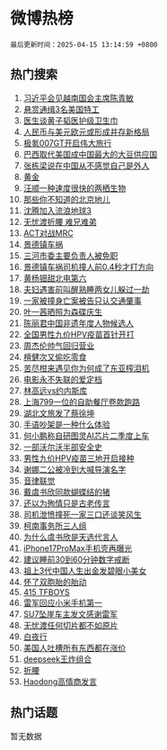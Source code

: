 # 微博热榜

`最后更新时间：2025-04-15 13:14:59 +0800`

## 热门搜索

1. [习近平会见越南国会主席陈青敏](https://m.weibo.cn/search?containerid=100103type%3D1%26t%3D10%26q%3D%23%E4%B9%A0%E8%BF%91%E5%B9%B3%E4%BC%9A%E8%A7%81%E8%B6%8A%E5%8D%97%E5%9B%BD%E4%BC%9A%E4%B8%BB%E5%B8%AD%E9%99%88%E9%9D%92%E6%95%8F%23&stream_entry_id=51&isnewpage=1&extparam=seat%3D1%26cate%3D10103%26q%3D%2523%25E4%25B9%25A0%25E8%25BF%2591%25E5%25B9%25B3%25E4%25BC%259A%25E8%25A7%2581%25E8%25B6%258A%25E5%258D%2597%25E5%259B%25BD%25E4%25BC%259A%25E4%25B8%25BB%25E5%25B8%25AD%25E9%2599%2588%25E9%259D%2592%25E6%2595%258F%2523%26dgr%3D0%26filter_type%3Drealtimehot%26stream_entry_id%3D51%26pos%3D0%26c_type%3D51%26display_time%3D1744694098%26pre_seqid%3D17446940982560412168222)
1. [悬赏通缉3名美国特工](https://m.weibo.cn/search?containerid=100103type%3D1%26t%3D10%26q%3D%23%E6%82%AC%E8%B5%8F%E9%80%9A%E7%BC%893%E5%90%8D%E7%BE%8E%E5%9B%BD%E7%89%B9%E5%B7%A5%23&stream_entry_id=31&isnewpage=1&extparam=seat%3D1%26cate%3D5001%26band_rank%3D1%26dgr%3D0%26stream_entry_id%3D31%26pos%3D0%26flag%3D0%26q%3D%2523%25E6%2582%25AC%25E8%25B5%258F%25E9%2580%259A%25E7%25BC%25893%25E5%2590%258D%25E7%25BE%258E%25E5%259B%25BD%25E7%2589%25B9%25E5%25B7%25A5%2523%26filter_type%3Drealtimehot%26lcate%3D5001%26c_type%3D31%26realpos%3D1%26display_time%3D1744694098%26pre_seqid%3D17446940982560412168222)
1. [医生谈黄子韬医护级卫生巾](https://m.weibo.cn/search?containerid=100103type%3D1%26t%3D10%26q%3D%23%E5%8C%BB%E7%94%9F%E8%B0%88%E9%BB%84%E5%AD%90%E9%9F%AC%E5%8C%BB%E6%8A%A4%E7%BA%A7%E5%8D%AB%E7%94%9F%E5%B7%BE%23&stream_entry_id=31&isnewpage=1&extparam=seat%3D1%26cate%3D5001%26band_rank%3D2%26dgr%3D0%26stream_entry_id%3D31%26pos%3D1%26flag%3D1%26q%3D%2523%25E5%258C%25BB%25E7%2594%259F%25E8%25B0%2588%25E9%25BB%2584%25E5%25AD%2590%25E9%259F%25AC%25E5%258C%25BB%25E6%258A%25A4%25E7%25BA%25A7%25E5%258D%25AB%25E7%2594%259F%25E5%25B7%25BE%2523%26filter_type%3Drealtimehot%26lcate%3D5001%26c_type%3D31%26realpos%3D2%26display_time%3D1744694098%26pre_seqid%3D17446940982560412168222)
1. [人民币与美元欧元或形成并存新格局](https://m.weibo.cn/search?containerid=100103type%3D1%26t%3D10%26q%3D%23%E4%BA%BA%E6%B0%91%E5%B8%81%E4%B8%8E%E7%BE%8E%E5%85%83%E6%AC%A7%E5%85%83%E6%88%96%E5%BD%A2%E6%88%90%E5%B9%B6%E5%AD%98%E6%96%B0%E6%A0%BC%E5%B1%80%23&stream_entry_id=31&isnewpage=1&extparam=seat%3D1%26cate%3D5001%26band_rank%3D3%26dgr%3D0%26stream_entry_id%3D31%26pos%3D2%26flag%3D0%26q%3D%2523%25E4%25BA%25BA%25E6%25B0%2591%25E5%25B8%2581%25E4%25B8%258E%25E7%25BE%258E%25E5%2585%2583%25E6%25AC%25A7%25E5%2585%2583%25E6%2588%2596%25E5%25BD%25A2%25E6%2588%2590%25E5%25B9%25B6%25E5%25AD%2598%25E6%2596%25B0%25E6%25A0%25BC%25E5%25B1%2580%2523%26filter_type%3Drealtimehot%26lcate%3D5001%26c_type%3D31%26realpos%3D3%26display_time%3D1744694098%26pre_seqid%3D17446940982560412168222)
1. [极氪007GT开启伟大旅行](https://m.weibo.cn/search?containerid=100103type%3D1%26t%3D10%26q%3D%23%E6%9E%81%E6%B0%AA007GT%E5%BC%80%E5%90%AF%E4%BC%9F%E5%A4%A7%E6%97%85%E8%A1%8C%23&stream_entry_id=31&isnewpage=1&extparam=seat%3D1%26cate%3D5001%26band_rank%3D4%26dgr%3D0%26topic_ad%3D1%26is_ad_pos%3D1%26pos%3D3%26adid%3D282795%26q%3D%2523%25E6%259E%2581%25E6%25B0%25AA007GT%25E5%25BC%2580%25E5%2590%25AF%25E4%25BC%259F%25E5%25A4%25A7%25E6%2597%2585%25E8%25A1%258C%2523%26filter_type%3Drealtimehot%26lcate%3D5001%26c_type%3D31%26stream_entry_id%3D31%26display_time%3D1744694098%26pre_seqid%3D17446940982560412168222)
1. [巴西取代美国成中国最大的大豆供应国](https://m.weibo.cn/search?containerid=100103type%3D1%26t%3D10%26q%3D%23%E5%B7%B4%E8%A5%BF%E5%8F%96%E4%BB%A3%E7%BE%8E%E5%9B%BD%E6%88%90%E4%B8%AD%E5%9B%BD%E6%9C%80%E5%A4%A7%E7%9A%84%E5%A4%A7%E8%B1%86%E4%BE%9B%E5%BA%94%E5%9B%BD%23&stream_entry_id=31&isnewpage=1&extparam=seat%3D1%26cate%3D5001%26band_rank%3D4%26dgr%3D0%26stream_entry_id%3D31%26pos%3D4%26flag%3D2%26q%3D%2523%25E5%25B7%25B4%25E8%25A5%25BF%25E5%258F%2596%25E4%25BB%25A3%25E7%25BE%258E%25E5%259B%25BD%25E6%2588%2590%25E4%25B8%25AD%25E5%259B%25BD%25E6%259C%2580%25E5%25A4%25A7%25E7%259A%2584%25E5%25A4%25A7%25E8%25B1%2586%25E4%25BE%259B%25E5%25BA%2594%25E5%259B%25BD%2523%26filter_type%3Drealtimehot%26lcate%3D5001%26c_type%3D31%26realpos%3D4%26display_time%3D1744694098%26pre_seqid%3D17446940982560412168222)
1. [张栋梁说在中国从不感觉自己是外人](https://m.weibo.cn/search?containerid=100103type%3D1%26t%3D10%26q%3D%23%E5%BC%A0%E6%A0%8B%E6%A2%81%E8%AF%B4%E5%9C%A8%E4%B8%AD%E5%9B%BD%E4%BB%8E%E4%B8%8D%E6%84%9F%E8%A7%89%E8%87%AA%E5%B7%B1%E6%98%AF%E5%A4%96%E4%BA%BA%23&stream_entry_id=31&isnewpage=1&extparam=seat%3D1%26cate%3D5001%26band_rank%3D5%26dgr%3D0%26stream_entry_id%3D31%26pos%3D5%26flag%3D1%26q%3D%2523%25E5%25BC%25A0%25E6%25A0%258B%25E6%25A2%2581%25E8%25AF%25B4%25E5%259C%25A8%25E4%25B8%25AD%25E5%259B%25BD%25E4%25BB%258E%25E4%25B8%258D%25E6%2584%259F%25E8%25A7%2589%25E8%2587%25AA%25E5%25B7%25B1%25E6%2598%25AF%25E5%25A4%2596%25E4%25BA%25BA%2523%26filter_type%3Drealtimehot%26lcate%3D5001%26c_type%3D31%26realpos%3D5%26display_time%3D1744694098%26pre_seqid%3D17446940982560412168222)
1. [黄金](https://m.weibo.cn/search?containerid=100103type%3D1%26t%3D10%26q%3D%E9%BB%84%E9%87%91&stream_entry_id=31&isnewpage=1&extparam=seat%3D1%26cate%3D5001%26band_rank%3D6%26dgr%3D0%26stream_entry_id%3D31%26pos%3D6%26flag%3D0%26q%3D%25E9%25BB%2584%25E9%2587%2591%26filter_type%3Drealtimehot%26lcate%3D5001%26c_type%3D31%26realpos%3D6%26display_time%3D1744694098%26pre_seqid%3D17446940982560412168222)
1. [汪顺一种速度很快的两栖生物](https://m.weibo.cn/search?containerid=100103type%3D1%26t%3D10%26q%3D%23%E6%B1%AA%E9%A1%BA%E4%B8%80%E7%A7%8D%E9%80%9F%E5%BA%A6%E5%BE%88%E5%BF%AB%E7%9A%84%E4%B8%A4%E6%A0%96%E7%94%9F%E7%89%A9%23&stream_entry_id=31&isnewpage=1&extparam=seat%3D1%26cate%3D5001%26band_rank%3D7%26dgr%3D0%26topic_ad%3D1%26is_ad_pos%3D1%26pos%3D7%26adid%3D282748%26q%3D%2523%25E6%25B1%25AA%25E9%25A1%25BA%25E4%25B8%2580%25E7%25A7%258D%25E9%2580%259F%25E5%25BA%25A6%25E5%25BE%2588%25E5%25BF%25AB%25E7%259A%2584%25E4%25B8%25A4%25E6%25A0%2596%25E7%2594%259F%25E7%2589%25A9%2523%26filter_type%3Drealtimehot%26lcate%3D5001%26c_type%3D31%26stream_entry_id%3D31%26display_time%3D1744694098%26pre_seqid%3D17446940982560412168222)
1. [那些你不知道的北京地儿](https://m.weibo.cn/search?containerid=100103type%3D1%26t%3D10%26q%3D%23%E9%82%A3%E4%BA%9B%E4%BD%A0%E4%B8%8D%E7%9F%A5%E9%81%93%E7%9A%84%E5%8C%97%E4%BA%AC%E5%9C%B0%E5%84%BF%23&stream_entry_id=31&isnewpage=1&extparam=seat%3D1%26cate%3D5001%26band_rank%3D7%26dgr%3D0%26stream_entry_id%3D31%26pos%3D8%26flag%3D0%26q%3D%2523%25E9%2582%25A3%25E4%25BA%259B%25E4%25BD%25A0%25E4%25B8%258D%25E7%259F%25A5%25E9%2581%2593%25E7%259A%2584%25E5%258C%2597%25E4%25BA%25AC%25E5%259C%25B0%25E5%2584%25BF%2523%26filter_type%3Drealtimehot%26lcate%3D5001%26c_type%3D31%26realpos%3D7%26display_time%3D1744694098%26pre_seqid%3D17446940982560412168222)
1. [沈腾加入流浪地球3](https://m.weibo.cn/search?containerid=100103type%3D1%26t%3D10%26q%3D%23%E6%B2%88%E8%85%BE%E5%8A%A0%E5%85%A5%E6%B5%81%E6%B5%AA%E5%9C%B0%E7%90%833%23&stream_entry_id=31&isnewpage=1&extparam=seat%3D1%26cate%3D5001%26band_rank%3D8%26dgr%3D0%26stream_entry_id%3D31%26pos%3D9%26flag%3D0%26q%3D%2523%25E6%25B2%2588%25E8%2585%25BE%25E5%258A%25A0%25E5%2585%25A5%25E6%25B5%2581%25E6%25B5%25AA%25E5%259C%25B0%25E7%2590%25833%2523%26filter_type%3Drealtimehot%26lcate%3D5001%26c_type%3D31%26realpos%3D8%26display_time%3D1744694098%26pre_seqid%3D17446940982560412168222)
1. [无忧渡折腰 难兄难弟](https://m.weibo.cn/search?containerid=100103type%3D1%26t%3D10%26q%3D%E6%97%A0%E5%BF%A7%E6%B8%A1%E6%8A%98%E8%85%B0+%E9%9A%BE%E5%85%84%E9%9A%BE%E5%BC%9F&stream_entry_id=31&isnewpage=1&extparam=seat%3D1%26cate%3D5001%26band_rank%3D9%26dgr%3D0%26stream_entry_id%3D31%26pos%3D10%26flag%3D0%26q%3D%25E6%2597%25A0%25E5%25BF%25A7%25E6%25B8%25A1%25E6%258A%2598%25E8%2585%25B0%2520%25E9%259A%25BE%25E5%2585%2584%25E9%259A%25BE%25E5%25BC%259F%26filter_type%3Drealtimehot%26lcate%3D5001%26c_type%3D31%26realpos%3D9%26display_time%3D1744694098%26pre_seqid%3D17446940982560412168222)
1. [ACT对战MRC](https://m.weibo.cn/search?containerid=100103type%3D1%26t%3D10%26q%3D%23ACT%E5%AF%B9%E6%88%98MRC%23&stream_entry_id=31&isnewpage=1&extparam=seat%3D1%26cate%3D5001%26band_rank%3D10%26dgr%3D0%26stream_entry_id%3D31%26pos%3D11%26flag%3D1%26q%3D%2523ACT%25E5%25AF%25B9%25E6%2588%2598MRC%2523%26filter_type%3Drealtimehot%26lcate%3D5001%26c_type%3D31%26realpos%3D10%26display_time%3D1744694098%26pre_seqid%3D17446940982560412168222)
1. [景德镇车祸](https://m.weibo.cn/search?containerid=100103type%3D1%26t%3D10%26q%3D%E6%99%AF%E5%BE%B7%E9%95%87%E8%BD%A6%E7%A5%B8&stream_entry_id=31&isnewpage=1&extparam=seat%3D1%26cate%3D5001%26band_rank%3D11%26dgr%3D0%26stream_entry_id%3D31%26pos%3D12%26flag%3D1%26q%3D%25E6%2599%25AF%25E5%25BE%25B7%25E9%2595%2587%25E8%25BD%25A6%25E7%25A5%25B8%26filter_type%3Drealtimehot%26lcate%3D5001%26c_type%3D31%26realpos%3D11%26display_time%3D1744694098%26pre_seqid%3D17446940982560412168222)
1. [三河市委主要负责人被免职](https://m.weibo.cn/search?containerid=100103type%3D1%26t%3D10%26q%3D%23%E4%B8%89%E6%B2%B3%E5%B8%82%E5%A7%94%E4%B8%BB%E8%A6%81%E8%B4%9F%E8%B4%A3%E4%BA%BA%E8%A2%AB%E5%85%8D%E8%81%8C%23&stream_entry_id=31&isnewpage=1&extparam=seat%3D1%26cate%3D5001%26band_rank%3D12%26dgr%3D0%26stream_entry_id%3D31%26pos%3D13%26flag%3D0%26q%3D%2523%25E4%25B8%2589%25E6%25B2%25B3%25E5%25B8%2582%25E5%25A7%2594%25E4%25B8%25BB%25E8%25A6%2581%25E8%25B4%259F%25E8%25B4%25A3%25E4%25BA%25BA%25E8%25A2%25AB%25E5%2585%258D%25E8%2581%258C%2523%26filter_type%3Drealtimehot%26lcate%3D5001%26c_type%3D31%26realpos%3D12%26display_time%3D1744694098%26pre_seqid%3D17446940982560412168222)
1. [景德镇车祸司机撞人前0.4秒才打方向](https://m.weibo.cn/search?containerid=100103type%3D1%26t%3D10%26q%3D%23%E6%99%AF%E5%BE%B7%E9%95%87%E8%BD%A6%E7%A5%B8%E5%8F%B8%E6%9C%BA%E6%92%9E%E4%BA%BA%E5%89%8D0.4%E7%A7%92%E6%89%8D%E6%89%93%E6%96%B9%E5%90%91%23&stream_entry_id=31&isnewpage=1&extparam=seat%3D1%26cate%3D5001%26band_rank%3D13%26dgr%3D0%26stream_entry_id%3D31%26pos%3D14%26flag%3D0%26q%3D%2523%25E6%2599%25AF%25E5%25BE%25B7%25E9%2595%2587%25E8%25BD%25A6%25E7%25A5%25B8%25E5%258F%25B8%25E6%259C%25BA%25E6%2592%259E%25E4%25BA%25BA%25E5%2589%258D0.4%25E7%25A7%2592%25E6%2589%258D%25E6%2589%2593%25E6%2596%25B9%25E5%2590%2591%2523%26filter_type%3Drealtimehot%26lcate%3D5001%26c_type%3D31%26realpos%3D13%26display_time%3D1744694098%26pre_seqid%3D17446940982560412168222)
1. [黄杨钿甜北电第六](https://m.weibo.cn/search?containerid=100103type%3D1%26t%3D10%26q%3D%23%E9%BB%84%E6%9D%A8%E9%92%BF%E7%94%9C%E5%8C%97%E7%94%B5%E7%AC%AC%E5%85%AD%23&stream_entry_id=31&isnewpage=1&extparam=seat%3D1%26cate%3D5001%26band_rank%3D14%26dgr%3D0%26stream_entry_id%3D31%26pos%3D15%26flag%3D1%26q%3D%2523%25E9%25BB%2584%25E6%259D%25A8%25E9%2592%25BF%25E7%2594%259C%25E5%258C%2597%25E7%2594%25B5%25E7%25AC%25AC%25E5%2585%25AD%2523%26filter_type%3Drealtimehot%26lcate%3D5001%26c_type%3D31%26realpos%3D14%26display_time%3D1744694098%26pre_seqid%3D17446940982560412168222)
1. [夫妇遇害前叫醒熟睡两女儿躲过一劫](https://m.weibo.cn/search?containerid=100103type%3D1%26t%3D10%26q%3D%23%E5%A4%AB%E5%A6%87%E9%81%87%E5%AE%B3%E5%89%8D%E5%8F%AB%E9%86%92%E7%86%9F%E7%9D%A1%E4%B8%A4%E5%A5%B3%E5%84%BF%E8%BA%B2%E8%BF%87%E4%B8%80%E5%8A%AB%23&stream_entry_id=31&isnewpage=1&extparam=seat%3D1%26cate%3D5001%26band_rank%3D15%26dgr%3D0%26stream_entry_id%3D31%26pos%3D16%26flag%3D2%26q%3D%2523%25E5%25A4%25AB%25E5%25A6%2587%25E9%2581%2587%25E5%25AE%25B3%25E5%2589%258D%25E5%258F%25AB%25E9%2586%2592%25E7%2586%259F%25E7%259D%25A1%25E4%25B8%25A4%25E5%25A5%25B3%25E5%2584%25BF%25E8%25BA%25B2%25E8%25BF%2587%25E4%25B8%2580%25E5%258A%25AB%2523%26filter_type%3Drealtimehot%26lcate%3D5001%26c_type%3D31%26realpos%3D15%26display_time%3D1744694098%26pre_seqid%3D17446940982560412168222)
1. [一家被撞身亡案被告只认交通肇事](https://m.weibo.cn/search?containerid=100103type%3D1%26t%3D10%26q%3D%23%E4%B8%80%E5%AE%B6%E8%A2%AB%E6%92%9E%E8%BA%AB%E4%BA%A1%E6%A1%88%E8%A2%AB%E5%91%8A%E5%8F%AA%E8%AE%A4%E4%BA%A4%E9%80%9A%E8%82%87%E4%BA%8B%23&stream_entry_id=31&isnewpage=1&extparam=seat%3D1%26cate%3D5001%26band_rank%3D16%26dgr%3D0%26stream_entry_id%3D31%26pos%3D17%26flag%3D0%26q%3D%2523%25E4%25B8%2580%25E5%25AE%25B6%25E8%25A2%25AB%25E6%2592%259E%25E8%25BA%25AB%25E4%25BA%25A1%25E6%25A1%2588%25E8%25A2%25AB%25E5%2591%258A%25E5%258F%25AA%25E8%25AE%25A4%25E4%25BA%25A4%25E9%2580%259A%25E8%2582%2587%25E4%25BA%258B%2523%26filter_type%3Drealtimehot%26lcate%3D5001%26c_type%3D31%26realpos%3D16%26display_time%3D1744694098%26pre_seqid%3D17446940982560412168222)
1. [叶一茜晒照为森碟庆生](https://m.weibo.cn/search?containerid=100103type%3D1%26t%3D10%26q%3D%23%E5%8F%B6%E4%B8%80%E8%8C%9C%E6%99%92%E7%85%A7%E4%B8%BA%E6%A3%AE%E7%A2%9F%E5%BA%86%E7%94%9F%23&stream_entry_id=31&isnewpage=1&extparam=seat%3D1%26cate%3D5001%26band_rank%3D17%26dgr%3D0%26stream_entry_id%3D31%26pos%3D18%26flag%3D0%26q%3D%2523%25E5%258F%25B6%25E4%25B8%2580%25E8%258C%259C%25E6%2599%2592%25E7%2585%25A7%25E4%25B8%25BA%25E6%25A3%25AE%25E7%25A2%259F%25E5%25BA%2586%25E7%2594%259F%2523%26filter_type%3Drealtimehot%26lcate%3D5001%26c_type%3D31%26realpos%3D17%26display_time%3D1744694098%26pre_seqid%3D17446940982560412168222)
1. [陈丽君中国非遗年度人物候选人](https://m.weibo.cn/search?containerid=100103type%3D1%26t%3D10%26q%3D%23%E9%99%88%E4%B8%BD%E5%90%9B%E4%B8%AD%E5%9B%BD%E9%9D%9E%E9%81%97%E5%B9%B4%E5%BA%A6%E4%BA%BA%E7%89%A9%E5%80%99%E9%80%89%E4%BA%BA%23&stream_entry_id=31&isnewpage=1&extparam=seat%3D1%26cate%3D5001%26band_rank%3D18%26dgr%3D0%26stream_entry_id%3D31%26pos%3D19%26flag%3D0%26q%3D%2523%25E9%2599%2588%25E4%25B8%25BD%25E5%2590%259B%25E4%25B8%25AD%25E5%259B%25BD%25E9%259D%259E%25E9%2581%2597%25E5%25B9%25B4%25E5%25BA%25A6%25E4%25BA%25BA%25E7%2589%25A9%25E5%2580%2599%25E9%2580%2589%25E4%25BA%25BA%2523%26filter_type%3Drealtimehot%26lcate%3D5001%26c_type%3D31%26realpos%3D18%26display_time%3D1744694098%26pre_seqid%3D17446940982560412168222)
1. [全国男性九价HPV疫苗首针开打](https://m.weibo.cn/search?containerid=100103type%3D1%26t%3D10%26q%3D%23%E5%85%A8%E5%9B%BD%E7%94%B7%E6%80%A7%E4%B9%9D%E4%BB%B7HPV%E7%96%AB%E8%8B%97%E9%A6%96%E9%92%88%E5%BC%80%E6%89%93%23&stream_entry_id=31&isnewpage=1&extparam=seat%3D1%26cate%3D5001%26band_rank%3D19%26dgr%3D0%26stream_entry_id%3D31%26pos%3D20%26flag%3D1%26q%3D%2523%25E5%2585%25A8%25E5%259B%25BD%25E7%2594%25B7%25E6%2580%25A7%25E4%25B9%259D%25E4%25BB%25B7HPV%25E7%2596%25AB%25E8%258B%2597%25E9%25A6%2596%25E9%2592%2588%25E5%25BC%2580%25E6%2589%2593%2523%26filter_type%3Drealtimehot%26lcate%3D5001%26c_type%3D31%26realpos%3D19%26display_time%3D1744694098%26pre_seqid%3D17446940982560412168222)
1. [周杰伦帅气回归营业](https://m.weibo.cn/search?containerid=100103type%3D1%26t%3D10%26q%3D%23%E5%91%A8%E6%9D%B0%E4%BC%A6%E5%B8%85%E6%B0%94%E5%9B%9E%E5%BD%92%E8%90%A5%E4%B8%9A%23&stream_entry_id=31&isnewpage=1&extparam=seat%3D1%26cate%3D5001%26band_rank%3D20%26dgr%3D0%26stream_entry_id%3D31%26pos%3D21%26flag%3D1%26q%3D%2523%25E5%2591%25A8%25E6%259D%25B0%25E4%25BC%25A6%25E5%25B8%2585%25E6%25B0%2594%25E5%259B%259E%25E5%25BD%2592%25E8%2590%25A5%25E4%25B8%259A%2523%26filter_type%3Drealtimehot%26lcate%3D5001%26c_type%3D31%26realpos%3D20%26display_time%3D1744694098%26pre_seqid%3D17446940982560412168222)
1. [檀健次又偷吃零食](https://m.weibo.cn/search?containerid=100103type%3D1%26t%3D10%26q%3D%23%E6%AA%80%E5%81%A5%E6%AC%A1%E5%8F%88%E5%81%B7%E5%90%83%E9%9B%B6%E9%A3%9F%23&stream_entry_id=31&isnewpage=1&extparam=seat%3D1%26cate%3D5001%26band_rank%3D21%26dgr%3D0%26stream_entry_id%3D31%26pos%3D22%26flag%3D1%26q%3D%2523%25E6%25AA%2580%25E5%2581%25A5%25E6%25AC%25A1%25E5%258F%2588%25E5%2581%25B7%25E5%2590%2583%25E9%259B%25B6%25E9%25A3%259F%2523%26filter_type%3Drealtimehot%26lcate%3D5001%26c_type%3D31%26realpos%3D21%26display_time%3D1744694098%26pre_seqid%3D17446940982560412168222)
1. [苦尽柑来遇见你为何成了东亚榨泪机](https://m.weibo.cn/search?containerid=100103type%3D1%26t%3D10%26q%3D%23%E8%8B%A6%E5%B0%BD%E6%9F%91%E6%9D%A5%E9%81%87%E8%A7%81%E4%BD%A0%E4%B8%BA%E4%BD%95%E6%88%90%E4%BA%86%E4%B8%9C%E4%BA%9A%E6%A6%A8%E6%B3%AA%E6%9C%BA%23&stream_entry_id=31&isnewpage=1&extparam=seat%3D1%26cate%3D5001%26band_rank%3D22%26dgr%3D0%26stream_entry_id%3D31%26pos%3D23%26flag%3D1%26q%3D%2523%25E8%258B%25A6%25E5%25B0%25BD%25E6%259F%2591%25E6%259D%25A5%25E9%2581%2587%25E8%25A7%2581%25E4%25BD%25A0%25E4%25B8%25BA%25E4%25BD%2595%25E6%2588%2590%25E4%25BA%2586%25E4%25B8%259C%25E4%25BA%259A%25E6%25A6%25A8%25E6%25B3%25AA%25E6%259C%25BA%2523%26filter_type%3Drealtimehot%26lcate%3D5001%26c_type%3D31%26realpos%3D22%26display_time%3D1744694098%26pre_seqid%3D17446940982560412168222)
1. [电影永不失联的爱定档](https://m.weibo.cn/search?containerid=100103type%3D1%26t%3D10%26q%3D%23%E7%94%B5%E5%BD%B1%E6%B0%B8%E4%B8%8D%E5%A4%B1%E8%81%94%E7%9A%84%E7%88%B1%E5%AE%9A%E6%A1%A3%23&stream_entry_id=31&isnewpage=1&extparam=seat%3D1%26cate%3D5001%26band_rank%3D23%26dgr%3D0%26stream_entry_id%3D31%26pos%3D24%26flag%3D0%26q%3D%2523%25E7%2594%25B5%25E5%25BD%25B1%25E6%25B0%25B8%25E4%25B8%258D%25E5%25A4%25B1%25E8%2581%2594%25E7%259A%2584%25E7%2588%25B1%25E5%25AE%259A%25E6%25A1%25A3%2523%26filter_type%3Drealtimehot%26lcate%3D5001%26c_type%3D31%26realpos%3D23%26display_time%3D1744694098%26pre_seqid%3D17446940982560412168222)
1. [林高远vs约内斯库](https://m.weibo.cn/search?containerid=100103type%3D1%26t%3D10%26q%3D%23%E6%9E%97%E9%AB%98%E8%BF%9Cvs%E7%BA%A6%E5%86%85%E6%96%AF%E5%BA%93%23&stream_entry_id=31&isnewpage=1&extparam=seat%3D1%26cate%3D5001%26band_rank%3D24%26dgr%3D0%26stream_entry_id%3D31%26pos%3D25%26flag%3D1%26q%3D%2523%25E6%259E%2597%25E9%25AB%2598%25E8%25BF%259Cvs%25E7%25BA%25A6%25E5%2586%2585%25E6%2596%25AF%25E5%25BA%2593%2523%26filter_type%3Drealtimehot%26lcate%3D5001%26c_type%3D31%26realpos%3D24%26display_time%3D1744694098%26pre_seqid%3D17446940982560412168222)
1. [上海799一位的自助餐厅卷款跑路](https://m.weibo.cn/search?containerid=100103type%3D1%26t%3D10%26q%3D%23%E4%B8%8A%E6%B5%B7799%E4%B8%80%E4%BD%8D%E7%9A%84%E8%87%AA%E5%8A%A9%E9%A4%90%E5%8E%85%E5%8D%B7%E6%AC%BE%E8%B7%91%E8%B7%AF%23&stream_entry_id=31&isnewpage=1&extparam=seat%3D1%26cate%3D5001%26band_rank%3D25%26dgr%3D0%26stream_entry_id%3D31%26pos%3D26%26flag%3D0%26q%3D%2523%25E4%25B8%258A%25E6%25B5%25B7799%25E4%25B8%2580%25E4%25BD%258D%25E7%259A%2584%25E8%2587%25AA%25E5%258A%25A9%25E9%25A4%2590%25E5%258E%2585%25E5%258D%25B7%25E6%25AC%25BE%25E8%25B7%2591%25E8%25B7%25AF%2523%26filter_type%3Drealtimehot%26lcate%3D5001%26c_type%3D31%26realpos%3D25%26display_time%3D1744694098%26pre_seqid%3D17446940982560412168222)
1. [湖北文旅发了蔡徐坤](https://m.weibo.cn/search?containerid=100103type%3D1%26t%3D10%26q%3D%E6%B9%96%E5%8C%97%E6%96%87%E6%97%85%E5%8F%91%E4%BA%86%E8%94%A1%E5%BE%90%E5%9D%A4&stream_entry_id=31&isnewpage=1&extparam=seat%3D1%26cate%3D5001%26band_rank%3D26%26dgr%3D0%26stream_entry_id%3D31%26pos%3D27%26flag%3D1%26q%3D%25E6%25B9%2596%25E5%258C%2597%25E6%2596%2587%25E6%2597%2585%25E5%258F%2591%25E4%25BA%2586%25E8%2594%25A1%25E5%25BE%2590%25E5%259D%25A4%26filter_type%3Drealtimehot%26lcate%3D5001%26c_type%3D31%26realpos%3D26%26display_time%3D1744694098%26pre_seqid%3D17446940982560412168222)
1. [手语吵架是一种什么体验](https://m.weibo.cn/search?containerid=100103type%3D1%26t%3D10%26q%3D%23%E6%89%8B%E8%AF%AD%E5%90%B5%E6%9E%B6%E6%98%AF%E4%B8%80%E7%A7%8D%E4%BB%80%E4%B9%88%E4%BD%93%E9%AA%8C%23&stream_entry_id=31&isnewpage=1&extparam=seat%3D1%26cate%3D5001%26band_rank%3D27%26dgr%3D0%26stream_entry_id%3D31%26pos%3D28%26flag%3D1%26q%3D%2523%25E6%2589%258B%25E8%25AF%25AD%25E5%2590%25B5%25E6%259E%25B6%25E6%2598%25AF%25E4%25B8%2580%25E7%25A7%258D%25E4%25BB%2580%25E4%25B9%2588%25E4%25BD%2593%25E9%25AA%258C%2523%26filter_type%3Drealtimehot%26lcate%3D5001%26c_type%3D31%26realpos%3D27%26display_time%3D1744694098%26pre_seqid%3D17446940982560412168222)
1. [何小鹏称自研图灵AI芯片二季度上车](https://m.weibo.cn/search?containerid=100103type%3D1%26t%3D10%26q%3D%23%E4%BD%95%E5%B0%8F%E9%B9%8F%E7%A7%B0%E8%87%AA%E7%A0%94%E5%9B%BE%E7%81%B5AI%E8%8A%AF%E7%89%87%E4%BA%8C%E5%AD%A3%E5%BA%A6%E4%B8%8A%E8%BD%A6%23&stream_entry_id=31&isnewpage=1&extparam=seat%3D1%26cate%3D5001%26band_rank%3D28%26dgr%3D0%26stream_entry_id%3D31%26pos%3D29%26flag%3D1%26q%3D%2523%25E4%25BD%2595%25E5%25B0%258F%25E9%25B9%258F%25E7%25A7%25B0%25E8%2587%25AA%25E7%25A0%2594%25E5%259B%25BE%25E7%2581%25B5AI%25E8%258A%25AF%25E7%2589%2587%25E4%25BA%258C%25E5%25AD%25A3%25E5%25BA%25A6%25E4%25B8%258A%25E8%25BD%25A6%2523%26filter_type%3Drealtimehot%26lcate%3D5001%26c_type%3D31%26realpos%3D28%26display_time%3D1744694098%26pre_seqid%3D17446940982560412168222)
1. [一部沃尔沃半部安全史](https://m.weibo.cn/search?containerid=100103type%3D1%26t%3D10%26q%3D%23%E4%B8%80%E9%83%A8%E6%B2%83%E5%B0%94%E6%B2%83%E5%8D%8A%E9%83%A8%E5%AE%89%E5%85%A8%E5%8F%B2%23&stream_entry_id=31&isnewpage=1&extparam=seat%3D1%26cate%3D5001%26band_rank%3D29%26dgr%3D0%26stream_entry_id%3D31%26pos%3D30%26flag%3D1%26q%3D%2523%25E4%25B8%2580%25E9%2583%25A8%25E6%25B2%2583%25E5%25B0%2594%25E6%25B2%2583%25E5%258D%258A%25E9%2583%25A8%25E5%25AE%2589%25E5%2585%25A8%25E5%258F%25B2%2523%26filter_type%3Drealtimehot%26lcate%3D5001%26c_type%3D31%26realpos%3D29%26display_time%3D1744694098%26pre_seqid%3D17446940982560412168222)
1. [男性九价HPV疫苗三地开启接种](https://m.weibo.cn/search?containerid=100103type%3D1%26t%3D10%26q%3D%23%E7%94%B7%E6%80%A7%E4%B9%9D%E4%BB%B7HPV%E7%96%AB%E8%8B%97%E4%B8%89%E5%9C%B0%E5%BC%80%E5%90%AF%E6%8E%A5%E7%A7%8D%23&stream_entry_id=31&isnewpage=1&extparam=seat%3D1%26cate%3D5001%26band_rank%3D30%26dgr%3D0%26stream_entry_id%3D31%26pos%3D31%26flag%3D1%26q%3D%2523%25E7%2594%25B7%25E6%2580%25A7%25E4%25B9%259D%25E4%25BB%25B7HPV%25E7%2596%25AB%25E8%258B%2597%25E4%25B8%2589%25E5%259C%25B0%25E5%25BC%2580%25E5%2590%25AF%25E6%258E%25A5%25E7%25A7%258D%2523%26filter_type%3Drealtimehot%26lcate%3D5001%26c_type%3D31%26realpos%3D30%26display_time%3D1744694098%26pre_seqid%3D17446940982560412168222)
1. [谢娜二公被冷到大喊导演名字](https://m.weibo.cn/search?containerid=100103type%3D1%26t%3D10%26q%3D%23%E8%B0%A2%E5%A8%9C%E4%BA%8C%E5%85%AC%E8%A2%AB%E5%86%B7%E5%88%B0%E5%A4%A7%E5%96%8A%E5%AF%BC%E6%BC%94%E5%90%8D%E5%AD%97%23&stream_entry_id=31&isnewpage=1&extparam=seat%3D1%26cate%3D5001%26band_rank%3D31%26dgr%3D0%26stream_entry_id%3D31%26pos%3D32%26flag%3D1%26q%3D%2523%25E8%25B0%25A2%25E5%25A8%259C%25E4%25BA%258C%25E5%2585%25AC%25E8%25A2%25AB%25E5%2586%25B7%25E5%2588%25B0%25E5%25A4%25A7%25E5%2596%258A%25E5%25AF%25BC%25E6%25BC%2594%25E5%2590%258D%25E5%25AD%2597%2523%26filter_type%3Drealtimehot%26lcate%3D5001%26c_type%3D31%26realpos%3D31%26display_time%3D1744694098%26pre_seqid%3D17446940982560412168222)
1. [音律联觉](https://m.weibo.cn/search?containerid=100103type%3D1%26t%3D10%26q%3D%E9%9F%B3%E5%BE%8B%E8%81%94%E8%A7%89&stream_entry_id=31&isnewpage=1&extparam=seat%3D1%26cate%3D5001%26band_rank%3D32%26dgr%3D0%26stream_entry_id%3D31%26pos%3D33%26flag%3D1%26q%3D%25E9%259F%25B3%25E5%25BE%258B%25E8%2581%2594%25E8%25A7%2589%26filter_type%3Drealtimehot%26lcate%3D5001%26c_type%3D31%26realpos%3D32%26display_time%3D1744694098%26pre_seqid%3D17446940982560412168222)
1. [戴虞书欣同款蝴蝶结的猪](https://m.weibo.cn/search?containerid=100103type%3D1%26t%3D10%26q%3D%23%E6%88%B4%E8%99%9E%E4%B9%A6%E6%AC%A3%E5%90%8C%E6%AC%BE%E8%9D%B4%E8%9D%B6%E7%BB%93%E7%9A%84%E7%8C%AA%23&stream_entry_id=31&isnewpage=1&extparam=seat%3D1%26cate%3D5001%26band_rank%3D33%26dgr%3D0%26stream_entry_id%3D31%26pos%3D34%26flag%3D1%26q%3D%2523%25E6%2588%25B4%25E8%2599%259E%25E4%25B9%25A6%25E6%25AC%25A3%25E5%2590%258C%25E6%25AC%25BE%25E8%259D%25B4%25E8%259D%25B6%25E7%25BB%2593%25E7%259A%2584%25E7%258C%25AA%2523%26filter_type%3Drealtimehot%26lcate%3D5001%26c_type%3D31%26realpos%3D33%26display_time%3D1744694098%26pre_seqid%3D17446940982560412168222)
1. [还以为殉情只是古老传言](https://m.weibo.cn/search?containerid=100103type%3D1%26t%3D10%26q%3D%E8%BF%98%E4%BB%A5%E4%B8%BA%E6%AE%89%E6%83%85%E5%8F%AA%E6%98%AF%E5%8F%A4%E8%80%81%E4%BC%A0%E8%A8%80&stream_entry_id=31&isnewpage=1&extparam=seat%3D1%26cate%3D5001%26band_rank%3D34%26dgr%3D0%26stream_entry_id%3D31%26pos%3D35%26flag%3D0%26q%3D%25E8%25BF%2598%25E4%25BB%25A5%25E4%25B8%25BA%25E6%25AE%2589%25E6%2583%2585%25E5%258F%25AA%25E6%2598%25AF%25E5%258F%25A4%25E8%2580%2581%25E4%25BC%25A0%25E8%25A8%2580%26filter_type%3Drealtimehot%26lcate%3D5001%26c_type%3D31%26realpos%3D34%26display_time%3D1744694098%26pre_seqid%3D17446940982560412168222)
1. [司机泄愤撞死一家三口还谈笑风生](https://m.weibo.cn/search?containerid=100103type%3D1%26t%3D10%26q%3D%23%E5%8F%B8%E6%9C%BA%E6%B3%84%E6%84%A4%E6%92%9E%E6%AD%BB%E4%B8%80%E5%AE%B6%E4%B8%89%E5%8F%A3%E8%BF%98%E8%B0%88%E7%AC%91%E9%A3%8E%E7%94%9F%23&stream_entry_id=31&isnewpage=1&extparam=seat%3D1%26cate%3D5001%26band_rank%3D35%26dgr%3D0%26stream_entry_id%3D31%26pos%3D36%26flag%3D1%26q%3D%2523%25E5%258F%25B8%25E6%259C%25BA%25E6%25B3%2584%25E6%2584%25A4%25E6%2592%259E%25E6%25AD%25BB%25E4%25B8%2580%25E5%25AE%25B6%25E4%25B8%2589%25E5%258F%25A3%25E8%25BF%2598%25E8%25B0%2588%25E7%25AC%2591%25E9%25A3%258E%25E7%2594%259F%2523%26filter_type%3Drealtimehot%26lcate%3D5001%26c_type%3D31%26realpos%3D35%26display_time%3D1744694098%26pre_seqid%3D17446940982560412168222)
1. [柯南事务所三人组](https://m.weibo.cn/search?containerid=100103type%3D1%26t%3D10%26q%3D%E6%9F%AF%E5%8D%97%E4%BA%8B%E5%8A%A1%E6%89%80%E4%B8%89%E4%BA%BA%E7%BB%84&stream_entry_id=31&isnewpage=1&extparam=seat%3D1%26cate%3D5001%26band_rank%3D36%26dgr%3D0%26stream_entry_id%3D31%26pos%3D37%26flag%3D1%26q%3D%25E6%259F%25AF%25E5%258D%2597%25E4%25BA%258B%25E5%258A%25A1%25E6%2589%2580%25E4%25B8%2589%25E4%25BA%25BA%25E7%25BB%2584%26filter_type%3Drealtimehot%26lcate%3D5001%26c_type%3D31%26realpos%3D36%26display_time%3D1744694098%26pre_seqid%3D17446940982560412168222)
1. [为什么虞书欣是天选代言人](https://m.weibo.cn/search?containerid=100103type%3D1%26t%3D10%26q%3D%23%E4%B8%BA%E4%BB%80%E4%B9%88%E8%99%9E%E4%B9%A6%E6%AC%A3%E6%98%AF%E5%A4%A9%E9%80%89%E4%BB%A3%E8%A8%80%E4%BA%BA%23&stream_entry_id=31&isnewpage=1&extparam=seat%3D1%26cate%3D5001%26band_rank%3D37%26dgr%3D0%26stream_entry_id%3D31%26pos%3D38%26flag%3D0%26q%3D%2523%25E4%25B8%25BA%25E4%25BB%2580%25E4%25B9%2588%25E8%2599%259E%25E4%25B9%25A6%25E6%25AC%25A3%25E6%2598%25AF%25E5%25A4%25A9%25E9%2580%2589%25E4%25BB%25A3%25E8%25A8%2580%25E4%25BA%25BA%2523%26filter_type%3Drealtimehot%26lcate%3D5001%26c_type%3D31%26realpos%3D37%26display_time%3D1744694098%26pre_seqid%3D17446940982560412168222)
1. [iPhone17ProMax手机壳再曝光](https://m.weibo.cn/search?containerid=100103type%3D1%26t%3D10%26q%3D%23iPhone17ProMax%E6%89%8B%E6%9C%BA%E5%A3%B3%E5%86%8D%E6%9B%9D%E5%85%89%23&stream_entry_id=31&isnewpage=1&extparam=seat%3D1%26cate%3D5001%26band_rank%3D38%26dgr%3D0%26stream_entry_id%3D31%26pos%3D39%26flag%3D0%26q%3D%2523iPhone17ProMax%25E6%2589%258B%25E6%259C%25BA%25E5%25A3%25B3%25E5%2586%258D%25E6%259B%259D%25E5%2585%2589%2523%26filter_type%3Drealtimehot%26lcate%3D5001%26c_type%3D31%26realpos%3D38%26display_time%3D1744694098%26pre_seqid%3D17446940982560412168222)
1. [建议睡前30到60分钟数字戒断](https://m.weibo.cn/search?containerid=100103type%3D1%26t%3D10%26q%3D%23%E5%BB%BA%E8%AE%AE%E7%9D%A1%E5%89%8D30%E5%88%B060%E5%88%86%E9%92%9F%E6%95%B0%E5%AD%97%E6%88%92%E6%96%AD%23&stream_entry_id=31&isnewpage=1&extparam=seat%3D1%26cate%3D5001%26band_rank%3D39%26dgr%3D0%26stream_entry_id%3D31%26pos%3D40%26flag%3D1%26q%3D%2523%25E5%25BB%25BA%25E8%25AE%25AE%25E7%259D%25A1%25E5%2589%258D30%25E5%2588%25B060%25E5%2588%2586%25E9%2592%259F%25E6%2595%25B0%25E5%25AD%2597%25E6%2588%2592%25E6%2596%25AD%2523%26filter_type%3Drealtimehot%26lcate%3D5001%26c_type%3D31%26realpos%3D39%26display_time%3D1744694098%26pre_seqid%3D17446940982560412168222)
1. [祖上3代中国人生出金发碧眼小美女](https://m.weibo.cn/search?containerid=100103type%3D1%26t%3D10%26q%3D%23%E7%A5%96%E4%B8%8A3%E4%BB%A3%E4%B8%AD%E5%9B%BD%E4%BA%BA%E7%94%9F%E5%87%BA%E9%87%91%E5%8F%91%E7%A2%A7%E7%9C%BC%E5%B0%8F%E7%BE%8E%E5%A5%B3%23&stream_entry_id=31&isnewpage=1&extparam=seat%3D1%26cate%3D5001%26band_rank%3D40%26dgr%3D0%26stream_entry_id%3D31%26pos%3D41%26flag%3D1%26q%3D%2523%25E7%25A5%2596%25E4%25B8%258A3%25E4%25BB%25A3%25E4%25B8%25AD%25E5%259B%25BD%25E4%25BA%25BA%25E7%2594%259F%25E5%2587%25BA%25E9%2587%2591%25E5%258F%2591%25E7%25A2%25A7%25E7%259C%25BC%25E5%25B0%258F%25E7%25BE%258E%25E5%25A5%25B3%2523%26filter_type%3Drealtimehot%26lcate%3D5001%26c_type%3D31%26realpos%3D40%26display_time%3D1744694098%26pre_seqid%3D17446940982560412168222)
1. [怀了双胞胎的胎动](https://m.weibo.cn/search?containerid=100103type%3D1%26t%3D10%26q%3D%E6%80%80%E4%BA%86%E5%8F%8C%E8%83%9E%E8%83%8E%E7%9A%84%E8%83%8E%E5%8A%A8&stream_entry_id=31&isnewpage=1&extparam=seat%3D1%26cate%3D5001%26band_rank%3D41%26dgr%3D0%26stream_entry_id%3D31%26pos%3D42%26flag%3D1%26q%3D%25E6%2580%2580%25E4%25BA%2586%25E5%258F%258C%25E8%2583%259E%25E8%2583%258E%25E7%259A%2584%25E8%2583%258E%25E5%258A%25A8%26filter_type%3Drealtimehot%26lcate%3D5001%26c_type%3D31%26realpos%3D41%26display_time%3D1744694098%26pre_seqid%3D17446940982560412168222)
1. [415 TFBOYS](https://m.weibo.cn/search?containerid=100103type%3D1%26t%3D10%26q%3D415+TFBOYS&stream_entry_id=31&isnewpage=1&extparam=seat%3D1%26cate%3D5001%26band_rank%3D42%26dgr%3D0%26stream_entry_id%3D31%26pos%3D43%26flag%3D0%26q%3D415%2520TFBOYS%26filter_type%3Drealtimehot%26lcate%3D5001%26c_type%3D31%26realpos%3D42%26display_time%3D1744694098%26pre_seqid%3D17446940982560412168222)
1. [雷军回应小米手机第一](https://m.weibo.cn/search?containerid=100103type%3D1%26t%3D10%26q%3D%23%E9%9B%B7%E5%86%9B%E5%9B%9E%E5%BA%94%E5%B0%8F%E7%B1%B3%E6%89%8B%E6%9C%BA%E7%AC%AC%E4%B8%80%23&stream_entry_id=31&isnewpage=1&extparam=seat%3D1%26cate%3D5001%26band_rank%3D43%26dgr%3D0%26stream_entry_id%3D31%26pos%3D44%26flag%3D1%26q%3D%2523%25E9%259B%25B7%25E5%2586%259B%25E5%259B%259E%25E5%25BA%2594%25E5%25B0%258F%25E7%25B1%25B3%25E6%2589%258B%25E6%259C%25BA%25E7%25AC%25AC%25E4%25B8%2580%2523%26filter_type%3Drealtimehot%26lcate%3D5001%26c_type%3D31%26realpos%3D43%26display_time%3D1744694098%26pre_seqid%3D17446940982560412168222)
1. [SU7坠崖车主发文感谢雷军](https://m.weibo.cn/search?containerid=100103type%3D1%26t%3D10%26q%3D%23SU7%E5%9D%A0%E5%B4%96%E8%BD%A6%E4%B8%BB%E5%8F%91%E6%96%87%E6%84%9F%E8%B0%A2%E9%9B%B7%E5%86%9B%23&stream_entry_id=31&isnewpage=1&extparam=seat%3D1%26cate%3D5001%26band_rank%3D44%26dgr%3D0%26stream_entry_id%3D31%26pos%3D45%26flag%3D1%26q%3D%2523SU7%25E5%259D%25A0%25E5%25B4%2596%25E8%25BD%25A6%25E4%25B8%25BB%25E5%258F%2591%25E6%2596%2587%25E6%2584%259F%25E8%25B0%25A2%25E9%259B%25B7%25E5%2586%259B%2523%26filter_type%3Drealtimehot%26lcate%3D5001%26c_type%3D31%26realpos%3D44%26display_time%3D1744694098%26pre_seqid%3D17446940982560412168222)
1. [无忧渡任何切片都不如原片](https://m.weibo.cn/search?containerid=100103type%3D1%26t%3D10%26q%3D%E6%97%A0%E5%BF%A7%E6%B8%A1%E4%BB%BB%E4%BD%95%E5%88%87%E7%89%87%E9%83%BD%E4%B8%8D%E5%A6%82%E5%8E%9F%E7%89%87&stream_entry_id=31&isnewpage=1&extparam=seat%3D1%26cate%3D5001%26band_rank%3D45%26dgr%3D0%26stream_entry_id%3D31%26pos%3D46%26flag%3D1%26q%3D%25E6%2597%25A0%25E5%25BF%25A7%25E6%25B8%25A1%25E4%25BB%25BB%25E4%25BD%2595%25E5%2588%2587%25E7%2589%2587%25E9%2583%25BD%25E4%25B8%258D%25E5%25A6%2582%25E5%258E%259F%25E7%2589%2587%26filter_type%3Drealtimehot%26lcate%3D5001%26c_type%3D31%26realpos%3D45%26display_time%3D1744694098%26pre_seqid%3D17446940982560412168222)
1. [白夜行](https://m.weibo.cn/search?containerid=100103type%3D1%26t%3D10%26q%3D%E7%99%BD%E5%A4%9C%E8%A1%8C&stream_entry_id=31&isnewpage=1&extparam=seat%3D1%26cate%3D5001%26band_rank%3D46%26dgr%3D0%26stream_entry_id%3D31%26pos%3D47%26flag%3D1%26q%3D%25E7%2599%25BD%25E5%25A4%259C%25E8%25A1%258C%26filter_type%3Drealtimehot%26lcate%3D5001%26c_type%3D31%26realpos%3D46%26display_time%3D1744694098%26pre_seqid%3D17446940982560412168222)
1. [美国人吐槽所有东西都在涨价](https://m.weibo.cn/search?containerid=100103type%3D1%26t%3D10%26q%3D%23%E7%BE%8E%E5%9B%BD%E4%BA%BA%E5%90%90%E6%A7%BD%E6%89%80%E6%9C%89%E4%B8%9C%E8%A5%BF%E9%83%BD%E5%9C%A8%E6%B6%A8%E4%BB%B7%23&stream_entry_id=31&isnewpage=1&extparam=seat%3D1%26cate%3D5001%26band_rank%3D47%26dgr%3D0%26stream_entry_id%3D31%26pos%3D48%26flag%3D0%26q%3D%2523%25E7%25BE%258E%25E5%259B%25BD%25E4%25BA%25BA%25E5%2590%2590%25E6%25A7%25BD%25E6%2589%2580%25E6%259C%2589%25E4%25B8%259C%25E8%25A5%25BF%25E9%2583%25BD%25E5%259C%25A8%25E6%25B6%25A8%25E4%25BB%25B7%2523%26filter_type%3Drealtimehot%26lcate%3D5001%26c_type%3D31%26realpos%3D47%26display_time%3D1744694098%26pre_seqid%3D17446940982560412168222)
1. [deepseek王炸组合](https://m.weibo.cn/search?containerid=100103type%3D1%26t%3D10%26q%3Ddeepseek%E7%8E%8B%E7%82%B8%E7%BB%84%E5%90%88&stream_entry_id=31&isnewpage=1&extparam=seat%3D1%26cate%3D5001%26band_rank%3D48%26dgr%3D0%26stream_entry_id%3D31%26pos%3D49%26flag%3D1%26q%3Ddeepseek%25E7%258E%258B%25E7%2582%25B8%25E7%25BB%2584%25E5%2590%2588%26filter_type%3Drealtimehot%26lcate%3D5001%26c_type%3D31%26realpos%3D48%26display_time%3D1744694098%26pre_seqid%3D17446940982560412168222)
1. [折腰](https://m.weibo.cn/search?containerid=100103type%3D1%26t%3D10%26q%3D%E6%8A%98%E8%85%B0&stream_entry_id=31&isnewpage=1&extparam=seat%3D1%26cate%3D5001%26band_rank%3D49%26dgr%3D0%26stream_entry_id%3D31%26pos%3D50%26flag%3D0%26q%3D%25E6%258A%2598%25E8%2585%25B0%26filter_type%3Drealtimehot%26lcate%3D5001%26c_type%3D31%26realpos%3D49%26display_time%3D1744694098%26pre_seqid%3D17446940982560412168222)
1. [Haodong高情商发言](https://m.weibo.cn/search?containerid=100103type%3D1%26t%3D10%26q%3D%23Haodong%E9%AB%98%E6%83%85%E5%95%86%E5%8F%91%E8%A8%80%23&stream_entry_id=31&isnewpage=1&extparam=seat%3D1%26cate%3D5001%26band_rank%3D50%26dgr%3D0%26stream_entry_id%3D31%26pos%3D51%26flag%3D1%26q%3D%2523Haodong%25E9%25AB%2598%25E6%2583%2585%25E5%2595%2586%25E5%258F%2591%25E8%25A8%2580%2523%26filter_type%3Drealtimehot%26lcate%3D5001%26c_type%3D31%26realpos%3D50%26display_time%3D1744694098%26pre_seqid%3D17446940982560412168222)

## 热门话题

暂无数据
